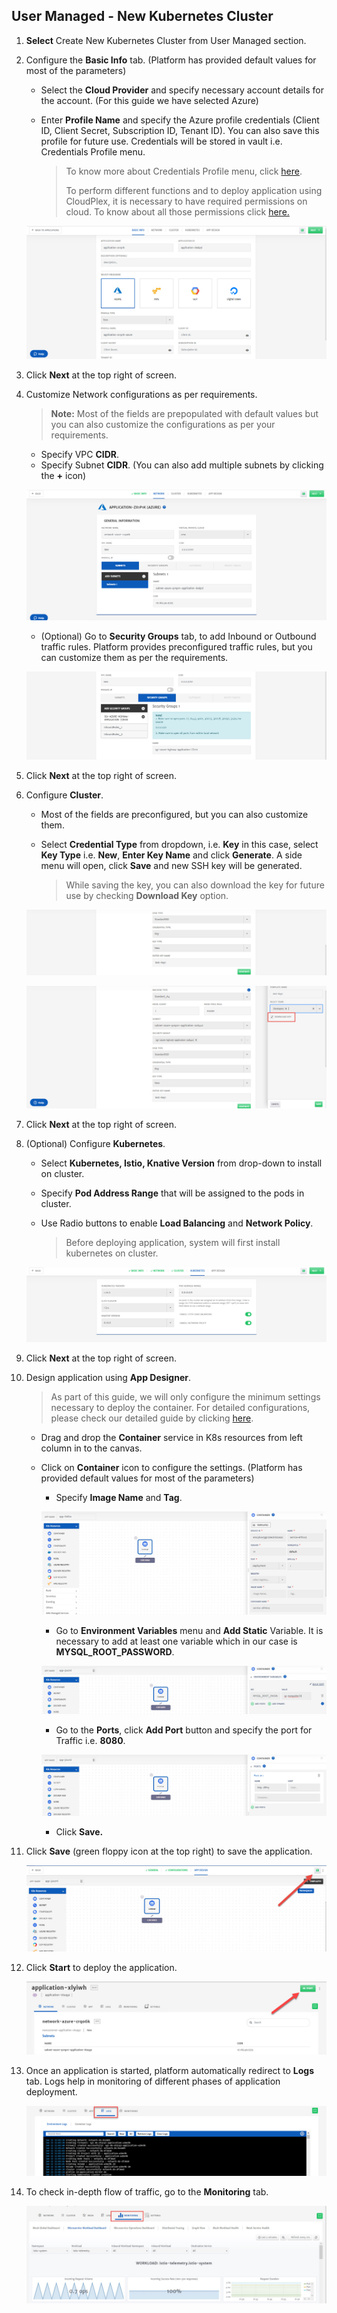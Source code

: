 ## User Managed - New Kubernetes Cluster

1. **Select** Create New Kubernetes Cluster from User Managed section.  

2. Configure the **Basic Info** tab. (Platform has provided default values for most of the parameters)

   - Select the **Cloud Provider** and specify necessary account details for the account. (For this guide we have selected Azure)

   - Enter **Profile Name** and specify the Azure profile credentials (Client ID, Client Secret, Subscription ID, Tenant ID). You can also save this profile for future use. Credentials will be stored in vault i.e. Credentials Profile menu.

     > To know more about Credentials Profile menu, click [here](/pages/user-guide/components/credentials-profile/credentials-profile).
     >
     > To perform different functions and to deploy application using CloudPlex, it is necessary to have required permissions on cloud. To know about all those permissions click [here.](pages/user-guide/components/cloud-authorization-level/cloud-authorization-level?id=cloud-authorization-level)

   ![7](imgs/7.jpg)

3. Click **Next** at the top right of screen.

4. Customize Network configurations as per requirements.

   > **Note:** Most of the fields are prepopulated with default values but you can also customize the configurations as per your requirements. 

   - Specify VPC **CIDR**.
   - Specify Subnet **CIDR**. (You can also add multiple subnets by clicking the **+** icon)

   ![8](imgs/8.jpg)

   - (Optional) Go to **Security Groups** tab, to add Inbound or Outbound traffic rules. 
     Platform provides preconfigured traffic rules, but you can customize them as per the requirements.

   ![9](imgs/9.jpg)

5. Click **Next** at the top right of screen.

6. Configure **Cluster**.

   - Most of the fields are preconfigured, but you can also customize them.
   - Select **Credential Type** from dropdown, i.e. **Key** in this case, select **Key Type** i.e. **New**, **Enter Key Name** and click **Generate**. A side menu will open, click **Save** and new SSH key will be generated. 

     > While saving the key, you can also download the key for future use by checking **Download Key** option.

   ![9.1](imgs/9.1.jpg)

   ![9.2](imgs/9.2.jpg)

7. Click **Next** at the top right of screen.

8. (Optional) Configure **Kubernetes**.

   - Select **Kubernetes, Istio, Knative Version** from drop-down to install on cluster.

   - Specify **Pod Address Range** that will be assigned to the pods in cluster.

   - Use Radio buttons to enable **Load Balancing** and **Network Policy**.

     > Before deploying application, system will first install kubernetes on cluster.

   ![10](imgs/10.jpg)

9. Click **Next** at the top right of screen.

10. Design application using **App Designer**.

    > As part of this guide, we will only configure the minimum settings necessary to deploy the container. For detailed configurations, please check our detailed guide by clicking [here](/pages/user-guide/components/k8s-resources/container/container).

    - Drag and drop the **Container** service in K8s resources from left column in to the canvas.

    - Click on **Container** icon to configure the settings. (Platform has provided default values for most of the parameters) 

      - Specify **Image Name** and **Tag**.

      ![2.2](imgs/2.2.jpg)

      - Go to **Environment Variables** menu and **Add Static** Variable. It is necessary to add at least one variable which in our case is **MYSQL_ROOT_PASSWORD**.

      ![2.3](imgs/2.3.jpg)

      - Go to the **Ports**, click **Add Port** button and specify the port for Traffic i.e. **8080**.

      ![2.4](imgs/2.4.jpg)

      - Click **Save.**

11. Click **Save** (green floppy icon at the top right) to save the application.

    ![2.5](imgs/2.5.jpg)

12. Click **Start** to deploy the application.

    ![3](imgs/3.jpg)

13. Once an application is started, platform automatically redirect to **Logs** tab. Logs help in monitoring of different phases of application deployment.

    ![4](imgs/4.jpg)

14. To check in-depth flow of traffic, go to the **Monitoring** tab.

    ![5](imgs/5.jpg)